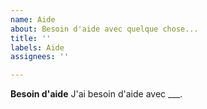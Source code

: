 ```yaml
---
name: Aide
about: Besoin d'aide avec quelque chose...
title: ''
labels: Aide
assignees: ''

---
```


**Besoin d'aide**
J'ai besoin d'aide avec ___.
